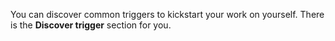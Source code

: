 You can discover common triggers to kickstart your work on yourself. There is the __Discover trigger__ section for you.